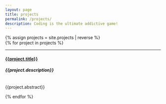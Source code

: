 ```yaml
---
layout: page
title: projects
permalink: /projects/
description: Coding is the ultimate addictive game!
---
```


{% assign projects = site.projects | reverse %}  
{% for project in projects %}

<hr>
<div class="row">
<h4><a href="{{ project.url | prepend: site.baseurl | prepend: site.url }}">{{project.title}}</a></h4>
<h5>{{project.description}}</h5>
<img class="col one" src="{{ project.img | prepend: site.baseurl | prepend: site.url }}" alt="">
<p>{{project.abstract}}</p>
</div>

{% endfor %}

